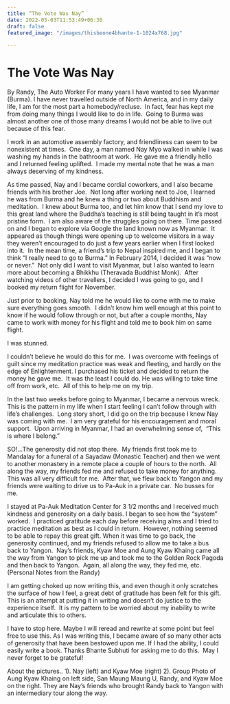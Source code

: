 ```yaml
---
title: “The Vote Was Nay”
date: 2022-05-03T11:53:49+06:30
draft: false
featured_image: "/images/thisbeone4bhante-1-1024x768.jpg"

---
```

# The Vote Was Nay

By Randy, The Auto Worker
For many years I have wanted to see Myanmar (Burma). I have never travelled outside of North America, and in my daily life, I am for the most part a homebody/recluse.  In fact, fear has kept me from doing many things I would like to do in life.  Going to Burma was almost another one of those many dreams I would not be able to live out because of this fear.

I work in an automotive assembly factory, and friendliness can seem to be nonexistent at times.  One day, a man named Nay Myo walked in while I was washing my hands in the bathroom at work.  He gave me a friendly hello and I returned feeling uplifted.  I made my mental note that he was a man always deserving of my kindness.

As time passed, Nay and I became cordial coworkers, and I also became friends with his brother Joe.  Not long after working next to Joe, I learned he was from Burma and he knew a thing or two about Buddhism and meditation.  I knew about Burma too, and let him know that I send my love to this great land where the Buddha’s teaching is still being taught in it’s most pristine form.  I am also aware of the struggles going on there.
Time passed on and I began to explore via Google the land known now as Myanmar.  It appeared as though things were opening up to welcome visitors in a way they weren’t encouraged to do just a few years earlier when I first looked into it.  In the mean time, a friend’s trip to Nepal inspired me, and I began to think “I really need to go to Burma.”
In February 2014, I decided it was “now or never.”  Not only did I want to visit Myanmar, but I also wanted to learn more about becoming a Bhikkhu (Theravada Buddhist Monk).  After watching videos of other travellers, I decided I was going to go, and I booked my return flight for November.

Just prior to booking, Nay told me he would like to come with me to make sure everything goes smooth.  I didn’t know him well enough at this point to know if he would follow through or not, but after a couple months, Nay came to work with money for his flight and told me to book him on same flight.

I was stunned.

I couldn’t believe he would do this for me.  I was overcome with feelings of guilt since my meditation practice was weak and fleeting, and hardly on the edge of Enlightenment.
I purchased his ticket and decided to return the money he gave me.  It was the least I could do. He was willing to take time off from work, etc.  All of this to help me on my trip.

In the last two weeks before going to Myanmar, I became a nervous wreck.  This is the pattern in my life when I start feeling I can’t follow through with life’s challenges.  Long story short, I did go on the trip because I knew Nay was coming with me.  I am very grateful for his encouragement and moral support.  Upon arriving in Myanmar, I had an overwhelming sense of,  “This is where I belong.”

SO!…The generosity did not stop there.  My friends first took me to Mandalay for a funeral of a Sayadaw (Monastic Teacher) and then we went to another monastery in a remote place a couple of hours to the north.  All along the way, my friends fed me and refused to take money for anything.  This was all very difficult for me.  After that, we flew back to Yangon and my friends were waiting to drive us to Pa-Auk in a private car.  No busses for me.

I stayed at Pa-Auk Meditation Center for 3 1/2 months and I received much kindness and generosity on a daily basis. I began to see how the “system” worked.  I practiced gratitude each day before receiving alms and I tried to practice meditation as best as I could in return.  However, nothing seemed to be able to repay this great gift.
When it was time to go back, the generosity continued, and my friends refused to allow me to take a bus back to Yangon.  Nay’s friends, Kyaw Moe and Aung Kyaw Khaing came all the way from Yangon to pick me up and took me to the Golden Rock Pagoda and then back to Yangon.  Again, all along the way, they fed me, etc.
(Personal Notes from the Randy)

I am getting choked up now writing this, and even though it only scratches the surface of how I feel, a great debt of gratitude has been felt for this gift.  This is an attempt at putting it in writing and doesn’t do justice to the experience itself.  It is my pattern to be worried about my inability to write and articulate this to others.

I have to stop here. Maybe I will reread and rewrite at some point but feel free to use this. As I was writing this, I became aware of so many other acts of generosity that have been bestowed upon me. If I had the ability, I could easily write a book. Thanks Bhante Subhuti for asking me to do this.  May I never forget to be grateful!

About the pictures..
1). Nay (left) and Kyaw Moe (right)
2). Group Photo of Aung Kyaw Khaing on left side, San Maung Maung U, Randy, and Kyaw Moe on the right. They are Nay’s friends who brought Randy back to Yangon with an intermediary tour along the way.